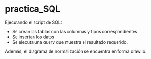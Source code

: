 # practica_SQL

Ejecutando el script de SQL:
- Se crean las tablas con las columnas y tipos correspondientes
- Se insertan los datos 
- Se ejecuta una query que muestra el resultado requerido.

Además, el diagrama de normalización se encuentra en forma draw.io.
